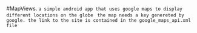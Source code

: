 #MapViews.
``a simple android app that uses google maps to display different locations on the globe``
`` the map needs a key genereted by google. the link to the site is contained in the google_maps_api.xml file``
